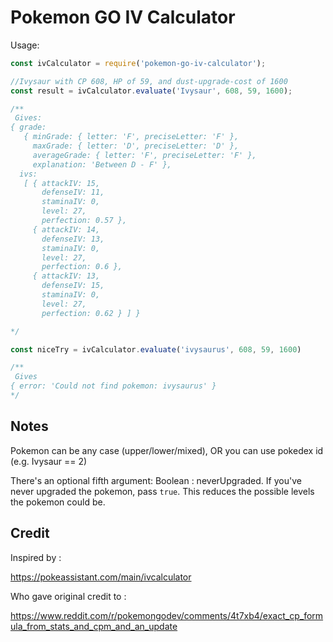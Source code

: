 # Pokemon GO IV Calculator

Usage:

```javascript
const ivCalculator = require('pokemon-go-iv-calculator');

//Ivysaur with CP 608, HP of 59, and dust-upgrade-cost of 1600
const result = ivCalculator.evaluate('Ivysaur', 608, 59, 1600);

/**
 Gives:
{ grade: 
   { minGrade: { letter: 'F', preciseLetter: 'F' },
     maxGrade: { letter: 'D', preciseLetter: 'D' },
     averageGrade: { letter: 'F', preciseLetter: 'F' },
     explanation: 'Between D - F' },
  ivs: 
   [ { attackIV: 15,
       defenseIV: 11,
       staminaIV: 0,
       level: 27,
       perfection: 0.57 },
     { attackIV: 14,
       defenseIV: 13,
       staminaIV: 0,
       level: 27,
       perfection: 0.6 },
     { attackIV: 13,
       defenseIV: 15,
       staminaIV: 0,
       level: 27,
       perfection: 0.62 } ] }

*/

const niceTry = ivCalculator.evaluate('ivysaurus', 608, 59, 1600)

/**
 Gives
{ error: 'Could not find pokemon: ivysaurus' }
*/
```

## Notes

Pokemon can be any case (upper/lower/mixed), OR you can use pokedex id (e.g. Ivysaur == 2)

There's an optional fifth argument: Boolean : neverUpgraded. If you've never upgraded the pokemon, pass `true`. This reduces the possible levels the pokemon could be.

## Credit

Inspired by : 

https://pokeassistant.com/main/ivcalculator

Who gave original credit to :

https://www.reddit.com/r/pokemongodev/comments/4t7xb4/exact_cp_formula_from_stats_and_cpm_and_an_update
